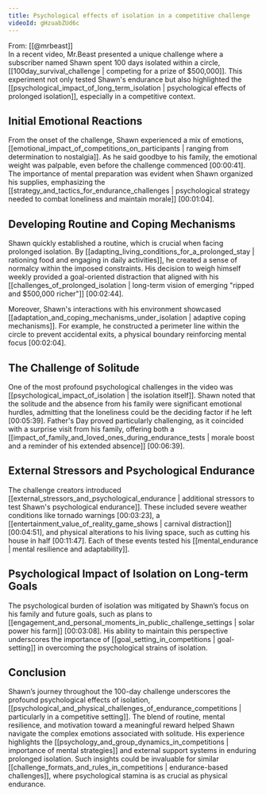 ```yaml
---
title: Psychological effects of isolation in a competitive challenge
videoId: gHzuabZUd6c
---
```


From: [[@mrbeast]] <br/> 
In a recent video, Mr.Beast presented a unique challenge where a subscriber named Shawn spent 100 days isolated within a circle, [[100day_survival_challenge | competing for a prize of $500,000]]. This experiment not only tested Shawn's endurance but also highlighted the [[psychological_impact_of_long_term_isolation | psychological effects of prolonged isolation]], especially in a competitive context.

## Initial Emotional Reactions

From the onset of the challenge, Shawn experienced a mix of emotions, [[emotional_impact_of_competitions_on_participants | ranging from determination to nostalgia]]. As he said goodbye to his family, the emotional weight was palpable, even before the challenge commenced <a class="yt-timestamp" data-t="00:00:41">[00:00:41]</a>. The importance of mental preparation was evident when Shawn organized his supplies, emphasizing the [[strategy_and_tactics_for_endurance_challenges | psychological strategy needed to combat loneliness and maintain morale]] <a class="yt-timestamp" data-t="00:01:04">[00:01:04]</a>.

## Developing Routine and Coping Mechanisms

Shawn quickly established a routine, which is crucial when facing prolonged isolation. By [[adapting_living_conditions_for_a_prolonged_stay | rationing food and engaging in daily activities]], he created a sense of normalcy within the imposed constraints. His decision to weigh himself weekly provided a goal-oriented distraction that aligned with his [[challenges_of_prolonged_isolation | long-term vision of emerging "ripped and $500,000 richer"]] <a class="yt-timestamp" data-t="00:02:44">[00:02:44]</a>.

Moreover, Shawn's interactions with his environment showcased [[adaptation_and_coping_mechanisms_under_isolation | adaptive coping mechanisms]]. For example, he constructed a perimeter line within the circle to prevent accidental exits, a physical boundary reinforcing mental focus <a class="yt-timestamp" data-t="00:02:04">[00:02:04]</a>.

## The Challenge of Solitude

One of the most profound psychological challenges in the video was [[psychological_impact_of_isolation | the isolation itself]]. Shawn noted that the solitude and the absence from his family were significant emotional hurdles, admitting that the loneliness could be the deciding factor if he left <a class="yt-timestamp" data-t="00:05:39">[00:05:39]</a>. Father's Day proved particularly challenging, as it coincided with a surprise visit from his family, offering both a [[impact_of_family_and_loved_ones_during_endurance_tests | morale boost and a reminder of his extended absence]] <a class="yt-timestamp" data-t="00:06:39">[00:06:39]</a>.

## External Stressors and Psychological Endurance

The challenge creators introduced [[external_stressors_and_psychological_endurance | additional stressors to test Shawn's psychological endurance]]. These included severe weather conditions like tornado warnings <a class="yt-timestamp" data-t="00:03:23">[00:03:23]</a>, a [[entertainment_value_of_reality_game_shows | carnival distraction]] <a class="yt-timestamp" data-t="00:04:51">[00:04:51]</a>, and physical alterations to his living space, such as cutting his house in half <a class="yt-timestamp" data-t="00:11:47">[00:11:47]</a>. Each of these events tested his [[mental_endurance | mental resilience and adaptability]].

## Psychological Impact of Isolation on Long-term Goals

The psychological burden of isolation was mitigated by Shawn’s focus on his family and future goals, such as plans to [[engagement_and_personal_moments_in_public_challenge_settings | solar power his farm]] <a class="yt-timestamp" data-t="00:03:08">[00:03:08]</a>. His ability to maintain this perspective underscores the importance of [[goal_setting_in_competitions | goal-setting]] in overcoming the psychological strains of isolation.

## Conclusion

Shawn’s journey throughout the 100-day challenge underscores the profound psychological effects of isolation, [[psychological_and_physical_challenges_of_endurance_competitions | particularly in a competitive setting]]. The blend of routine, mental resilience, and motivation toward a meaningful reward helped Shawn navigate the complex emotions associated with solitude. His experience highlights the [[psychology_and_group_dynamics_in_competitions | importance of mental strategies]] and external support systems in enduring prolonged isolation. Such insights could be invaluable for similar [[challenge_formats_and_rules_in_competitions | endurance-based challenges]], where psychological stamina is as crucial as physical endurance.